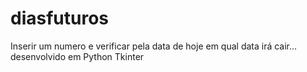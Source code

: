 # diasfuturos
Inserir um numero e verificar pela data de hoje em qual data irá cair... desenvolvido em Python Tkinter
